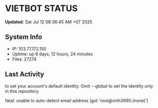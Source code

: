 # VIETBOT STATUS
**Updated**: Sat Jul 12 08:36:45 AM +07 2025

## System Info
- IP: 103.77.172.150
- Uptime: up 6 days, 12 hours, 24 minutes
- Files: 27274

## Last Activity

to set your account's default identity.
Omit --global to set the identity only in this repository.

fatal: unable to auto-detect email address (got 'root@vinh3690.(none)')
